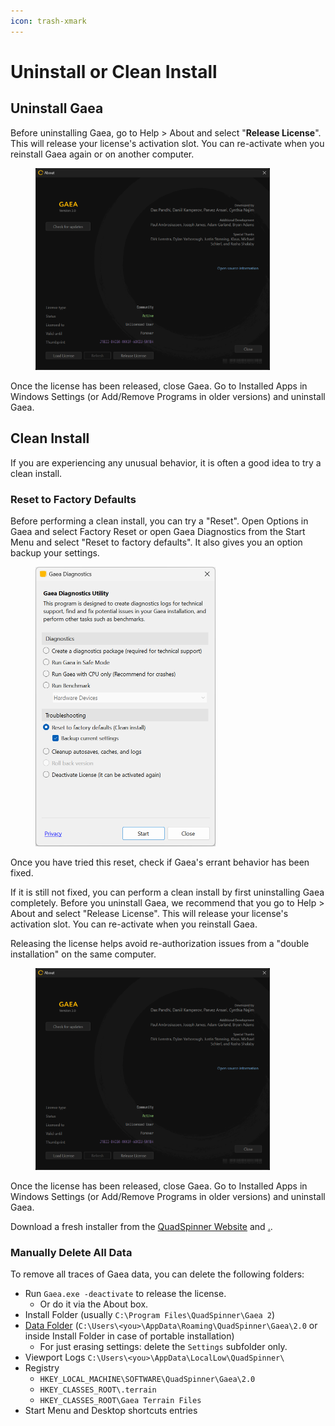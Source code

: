 ```yaml
---
icon: trash-xmark
---
```


# Uninstall or Clean Install

## Uninstall Gaea

Before uninstalling Gaea, go to Help > About and select "**Release License**". This will release your license's activation slot. You can re-activate when you reinstall Gaea again or on another computer.

<figure><img src="../../.gitbook/assets/About_01-58-02-AM.png" alt="" width="375"><figcaption></figcaption></figure>

Once the license has been released, close Gaea. Go to Installed Apps in Windows Settings (or Add/Remove Programs in older versions) and uninstall Gaea.

## Clean Install

If you are experiencing any unusual behavior, it is often a good idea to try a clean install.

### Reset to Factory Defaults

Before performing a clean install, you can try a "Reset". Open Options in Gaea and select Factory Reset or open Gaea Diagnostics from the Start Menu and select "Reset to factory defaults". It also gives you an option backup your settings.

<figure><img src="../../.gitbook/assets/Gaea_Diagnostics_04-47-41-AM.png" alt="" width="288"><figcaption></figcaption></figure>

Once you have tried this reset, check if Gaea's errant behavior has been fixed.

If it is still not fixed, you can perform a clean install by first uninstalling Gaea completely. Before you uninstall Gaea, we recommend that you go to Help > About and select "Release License". This will release your license's activation slot. You can re-activate when you reinstall Gaea.

Releasing the license helps avoid re-authorization issues from a "double installation" on the same computer.

<figure><img src="../../.gitbook/assets/About_01-58-02-AM.png" alt="" width="375"><figcaption></figcaption></figure>

Once the license has been released, close Gaea. Go to Installed Apps in Windows Settings (or Add/Remove Programs in older versions) and uninstall Gaea.

Download a fresh installer from the [QuadSpinner Website](https://quadspinner.com/download/) and [.](./ "mention").



### Manually Delete All Data

To remove all traces of Gaea data, you can delete the following folders:

* Run `Gaea.exe -deactivate` to release the license.&#x20;
  * Or do it via the About box.
* Install Folder (usually `C:\Program Files\QuadSpinner\Gaea 2`)
* [Data Folder](../../advanced-topics/technical-information/paths-and-storage.md) (`C:\Users\<you>\AppData\Roaming\QuadSpinner\Gaea\2.0` or inside Install Folder in case of portable installation)
  * For just erasing settings: delete the `Settings` subfolder only.
* Viewport Logs `C:\Users\<you>\AppData\LocalLow\QuadSpinner\`
* Registry
  * `HKEY_LOCAL_MACHINE\SOFTWARE\QuadSpinner\Gaea\2.0`&#x20;
  * `HKEY_CLASSES_ROOT\.terrain`
  * `HKEY_CLASSES_ROOT\Gaea Terrain Files`
* Start Menu and Desktop shortcuts entries

